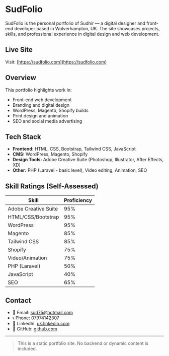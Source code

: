 # SudFolio

SudFolio is the personal portfolio of Sudhir — a digital designer and front-end developer based in Wolverhampton, UK. The site showcases projects, skills, and professional experience in digital design and web development.

## Live Site

Visit: [https://sudfolio.com](https://sudfolio.com)

## Overview

This portfolio highlights work in:

- Front-end web development
- Branding and digital design
- WordPress, Magento, Shopify builds
- Print design and animation
- SEO and social media advertising

## Tech Stack

- **Frontend:** HTML, CSS, Bootstrap, Tailwind CSS, JavaScript
- **CMS:** WordPress, Magento, Shopify
- **Design Tools:** Adobe Creative Suite (Photoshop, Illustrator, After Effects, XD)
- **Other:** PHP (Laravel - basic level), Video editing, Animation, SEO

## Skill Ratings (Self-Assessed)

| Skill                 | Proficiency |
|----------------------|-------------|
| Adobe Creative Suite | 95%         |
| HTML/CSS/Bootstrap   | 95%         |
| WordPress            | 95%         |
| Magento              | 85%         |
| Tailwind CSS         | 85%         |
| Shopify              | 75%         |
| Video/Animation      | 75%         |
| PHP (Laravel)        | 50%         |
| JavaScript           | 40%         |
| SEO                  | 65%         |

## Contact

- 📧 Email: sud75@hotmail.com  
- 📞 Phone: 07974142307  
- 🔗 LinkedIn: [uk.linkedin.com](https://uk.linkedin.com)  
- 🐙 GitHub: [github.com](https://github.com)

---

> This is a static portfolio site. No backend or dynamic content is included.
